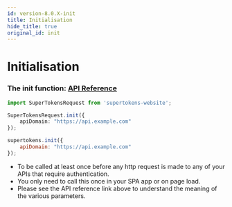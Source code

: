 ```yaml
---
id: version-8.0.X-init
title: Initialisation
hide_title: true
original_id: init
---
```


# Initialisation

### The init function: [API Reference](../api-reference)

<!--DOCUSAURUS_CODE_TABS-->
<!--Via NPM-->
```ts
import SuperTokensRequest from 'supertokens-website';

SuperTokensRequest.init({
    apiDomain: "https://api.example.com"
});
```
<!--Via script tag-->
```js
supertokens.init({
    apiDomain: "https://api.example.com"
});
```
<!--END_DOCUSAURUS_CODE_TABS-->

- To be called at least once before any http request is made to any of your APIs that require authentication.
- You only need to call this once in your SPA app or on page load.
- Please see the API reference link above to understand the meaning of the various parameters.